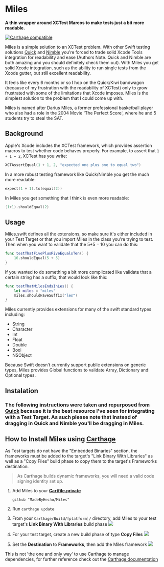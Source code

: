 # Miles
**A thin wrapper around XCTest Marcos to make tests just a bit more readable.**

[![Carthage compatible](https://img.shields.io/badge/Carthage-compatible-4BC51D.svg?style=flat)](https://github.com/Carthage/Carthage)

Miles is a simple solution to an XCTest problem.  With other Swift testing solutions [Quick](https://github.com/Quick/Quick) and [Nimble](https://github.com/Quick/Nimble) you're forced to trade solid Xcode Tools integration for readability and ease (Authors Note. Quick and Nimble are both amazing and you should definitely check them out).  With Miles you get solid Xcode integration, such as the ability to run single tests from the Xcode gutter, but still excellent readability.


It feels like every 6 months or so I hop on the Quick/Kiwi bandwagon (because of my frustration with the readability of XCTest) only to grow frustrated with some of the limitations that Xcode imposes.  Miles is the simplest solution to the problem that I could come up with.  

Miles is named after Darius Miles, a former professional basketball player who also had a role in the 2004 Movie 'The Perfect Score', where he and 5 students try to steal the SAT.

## Background

Apple's Xcode includes the XCTest framework, which provides assertion macros to test whether code behaves properly. For example, to assert that `1 + 1 = 2`, XCTest has you write:

```swift
XCTAssertEqual(1 + 1, 2, "expected one plus one to equal two")
```

In a more robust testing framework like Quick/Nimble you get the much more readable:

```swift
expect(1 + 1).to(equal(2))
```

In Miles you get something that I think is even more readable:

```swift
(1+1).shouldEqual(2)
```

## Usage

Miles.swift defines all the extensions, so make sure it's either included in your Test Target or that you import Miles in the class you're trying to test.  Then when you want to validate that the 5+5 = 10 you can do this:

```swift
func testThatFivePlusFiveEqualsTen() {
	10.shouldEqual(5 + 5)
}
```

If you wanted to do something a bit more complicated like validate that a certain string has a suffix, that would look like this:

```swift
func testThatMilesEndsInLes() {
	let miles = "miles"
	miles.shouldHaveSuffix("les")
}
```

Miles currently provides extensions for many of the swift standard types including:

* String
* Character
* Int
* Float
* Double
* Bool
* NSObject

Because Swift doesn't currently support public extensions on generic types, Miles provides Global functions to validate Array, Dictionary and Optional types.

## Instalation
### The following instructions were taken and repurposed from [Quick](https://github.com/Quick/Quick) because it is the best resource I've seen for integrating with a Test Target.  As such please note that instead of dragging in Quick and Nimble you'll be dragging in Miles.


## How to Install Miles using [Carthage](https://github.com/Carthage/Carthage)
As Test targets do not have the "Embedded Binaries" section, the frameworks must be added to the target's "Link Binary With Libraries" as well as a "Copy Files" build phase to copy them to the target's Frameworks destination.
 > As Carthage builds dynamic frameworks, you will need a valid code signing identity set up.

1. Add Miles to your **[Cartfile.private](https://github.com/Carthage/Carthage/blob/master/Documentation/Artifacts.md#cartfileprivate)**

    ```
    github "MadeByHecho/Miles"
    ```

2. Run `carthage update`
3. From your `Carthage/Build/[platform]/` directory, add Miles to your test target's **Link Binary With Libraries** build phase
    ![](http://i.imgur.com/pBkDDk5.png)

4. For your test target, create a new build phase of type **Copy Files**
    ![](http://i.imgur.com/jZATIjQ.png)

5. Set the **Destination** to **Frameworks**, then add the Miles framework
    ![](http://i.imgur.com/rpnyWGH.png)

This is not 'the one and only way' to use Carthage to manage dependencies, for further reference check out the [Carthage documentation](https://github.com/Carthage/Carthage/blob/master/README.md)
